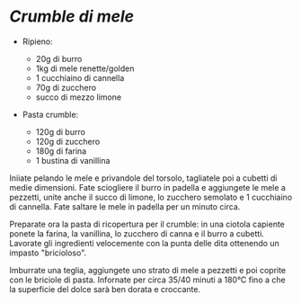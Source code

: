 # ***Crumble di mele***

- Ripieno:
   - 20g di burro
   - 1kg di mele renette/golden
   - 1 cucchiaino di cannella
   - 70g di zucchero
   - succo di mezzo limone

- Pasta crumble:
   - 120g di burro
   - 120g di zucchero
   - 180g di farina
   - 1 bustina di vanillina

Iniiate pelando le mele e privandole del torsolo, tagliatele poi a cubetti di medie dimensioni. Fate sciogliere il burro in padella e aggiungete le mele a pezzetti, unite anche il succo di limone, lo zucchero semolato e 1 cucchiaino di cannella. Fate saltare le mele in padella per un minuto circa.

Preparate ora la pasta di ricopertura per il crumble: in una ciotola capiente ponete la farina, la vanillina, lo zucchero di canna e il burro a cubetti. Lavorate gli ingredienti velocemente con la punta delle dita ottenendo un impasto "bricioloso".

Imburrate una teglia, aggiungete uno strato di mele a pezzetti e poi coprite con le briciole di pasta. Infornate per circa 35/40 minuti a 180°C fino a che la superficie del dolce sarà ben dorata e croccante.
